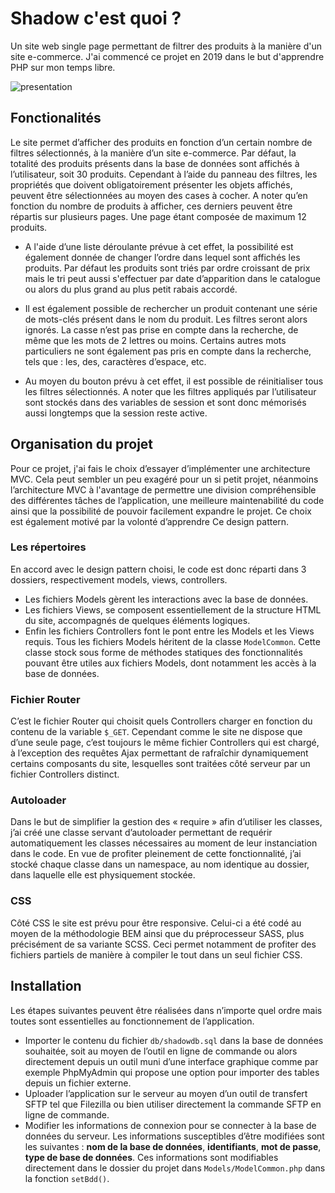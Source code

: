# Shadow c'est quoi ?
Un site web single page permettant de filtrer des produits à la manière d'un site e-commerce. J'ai commencé ce projet en 2019 dans le but d'apprendre PHP sur mon temps libre.

![presentation](/images/presentation.gif)

## Fonctionalités
Le site permet d’afficher des produits en fonction d’un certain nombre de filtres sélectionnés, à la manière d’un site e-commerce. Par défaut, la totalité des produits présents dans la base de données sont affichés à l’utilisateur, soit 30 produits. Cependant à l’aide du panneau des filtres, les propriétés que doivent obligatoirement présenter les objets affichés, peuvent être sélectionnées au moyen des cases à cocher. A noter qu’en fonction du nombre de produits à afficher, ces derniers peuvent être répartis sur plusieurs pages. Une page étant composée de maximum 12 produits.

- A l'aide d’une liste déroulante prévue à cet effet, la possibilité est également donnée de changer l’ordre dans lequel sont affichés les produits. Par défaut les produits sont triés par ordre croissant de prix mais le tri peut aussi s'effectuer par date d’apparition dans le catalogue ou alors du plus grand au plus petit rabais accordé.

- Il est également possible de rechercher un produit contenant une série de mots-clés présent dans le nom du produit. Les filtres seront alors ignorés. La casse n’est pas prise en compte dans la recherche, de même que les mots de 2 lettres ou moins. Certains autres mots particuliers ne sont également pas pris en compte dans la recherche, tels que : les, des, caractères d’espace, etc. 

- Au moyen du bouton prévu à cet effet, il est possible de réinitialiser tous les filtres sélectionnés. A noter que les filtres appliqués par l’utilisateur sont stockés dans des variables de session et sont donc mémorisés aussi longtemps que la session reste active.

## Organisation du projet
Pour ce projet, j'ai fais le choix d’essayer d’implémenter une architecture MVC. Cela peut sembler un peu exagéré pour un si petit projet, néanmoins  l’architecture MVC à l'avantage de permettre une division compréhensible des différentes tâches de l’application, une meilleure maintenabilité du code ainsi que la possibilité de pouvoir facilement expandre le projet. Ce choix est également motivé par la volonté d’apprendre Ce design pattern.

### Les répertoires
En accord avec le design pattern choisi, le code est donc réparti dans 3 dossiers, respectivement models, views, controllers.
- Les fichiers Models gèrent les interactions avec la base de données.
- Les fichiers Views, se composent essentiellement de la structure HTML du site, accompagnés de quelques éléments logiques.
- Enfin les fichiers Controllers font le pont entre les Models et les Views requis. Tous les fichiers Models héritent de la classe `ModelCommon`. Cette classe stock sous forme de méthodes statiques des fonctionnalités pouvant être utiles aux fichiers Models, dont notamment les accès à la base de données.

### Fichier Router
C’est le fichier Router qui choisit quels Controllers charger en fonction du contenu de la variable `$_GET`. Cependant comme le site ne dispose que d’une seule page, c’est toujours le même fichier Controllers qui est chargé, à l’exception des requêtes Ajax permettant de rafraîchir dynamiquement certains composants du site, lesquelles sont traitées côté serveur par un fichier Controllers distinct.


### Autoloader
Dans le but de simplifier la gestion des « require » afin d’utiliser les classes, j’ai créé une classe servant d’autoloader permettant de requérir automatiquement les classes nécessaires au moment de leur instanciation dans le code. En vue de profiter pleinement de cette fonctionnalité, j’ai stocké chaque classe dans un namespace, au nom identique au dossier, dans laquelle elle est physiquement stockée.

### CSS
Côté CSS le site est prévu pour être responsive. Celui-ci a été codé au moyen de la méthodologie BEM ainsi que du préprocesseur SASS, plus précisément de sa variante SCSS. Ceci permet notamment de profiter des fichiers partiels de manière à compiler le tout dans un seul fichier CSS.

## Installation

 Les étapes suivantes peuvent être réalisées dans n’importe quel ordre mais toutes sont essentielles au fonctionnement de l’application.

- Importer le contenu du fichier `db/shadowdb.sql` dans la base de données souhaitée, soit au moyen de l’outil en ligne de commande ou alors directement depuis un outil muni d’une interface graphique comme par exemple PhpMyAdmin qui propose une option pour importer des tables depuis un fichier externe.
- Uploader l’application sur le serveur au moyen d’un outil de transfert SFTP tel que Filezilla ou bien utiliser directement la commande SFTP en ligne de commande.
- Modifier les informations de connexion pour se connecter à la base de données du serveur. Les informations susceptibles d’être modifiées sont les suivantes : __nom de la base de données__, __identifiants__, __mot de passe__, __type de base de données__. Ces informations sont modifiables directement dans le dossier du projet  dans `Models/ModelCommon.php` dans la fonction `setBdd()`.
